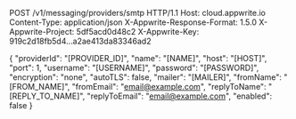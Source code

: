 POST /v1/messaging/providers/smtp HTTP/1.1
Host: cloud.appwrite.io
Content-Type: application/json
X-Appwrite-Response-Format: 1.5.0
X-Appwrite-Project: 5df5acd0d48c2
X-Appwrite-Key: 919c2d18fb5d4...a2ae413da83346ad2

{
  "providerId": "[PROVIDER_ID]",
  "name": "[NAME]",
  "host": "[HOST]",
  "port": 1,
  "username": "[USERNAME]",
  "password": "[PASSWORD]",
  "encryption": "none",
  "autoTLS": false,
  "mailer": "[MAILER]",
  "fromName": "[FROM_NAME]",
  "fromEmail": "email@example.com",
  "replyToName": "[REPLY_TO_NAME]",
  "replyToEmail": "email@example.com",
  "enabled": false
}
